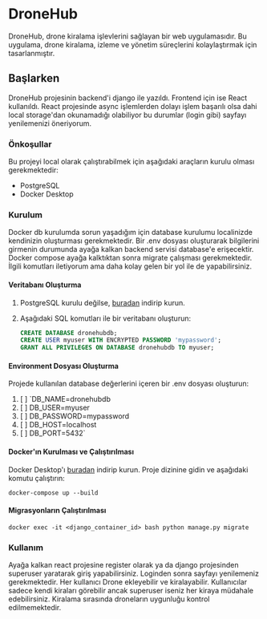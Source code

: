 # DroneHub

DroneHub, drone kiralama işlevlerini sağlayan bir web uygulamasıdır. Bu uygulama, drone kiralama, izleme ve yönetim süreçlerini kolaylaştırmak için tasarlanmıştır.

## Başlarken

DroneHub projesinin backend'i django ile yazıldı. Frontend için ise React kullanıldı. React projesinde async işlemlerden dolayı işlem başarılı olsa dahi local storage'dan okunamadığı olabiliyor bu durumlar (login gibi) sayfayı yenilemenizi öneriyorum.

### Önkoşullar

Bu projeyi local olarak çalıştırabilmek için aşağıdaki araçların kurulu olması gerekmektedir:

- PostgreSQL
- Docker Desktop

### Kurulum

Docker db kurulumda sorun yaşadığım için database kurulumu localinizde kendinizin oluşturması gerekmektedir. Bir .env dosyası oluşturarak bilgilerini girmenin durumunda ayağa kalkan backend servisi database'e erişecektir. Docker compose ayağa kalktıktan sonra migrate çalışması gerekmektedir. İlgili komutları iletiyorum ama daha kolay gelen bir yol ile de yapabilirsiniz.

#### Veritabanı Oluşturma

1. PostgreSQL kurulu değilse, [buradan](https://www.postgresql.org/download/) indirip kurun.
2. Aşağıdaki SQL komutları ile bir veritabanı oluşturun:

   ```sql
   CREATE DATABASE dronehubdb;
   CREATE USER myuser WITH ENCRYPTED PASSWORD 'mypassword';
   GRANT ALL PRIVILEGES ON DATABASE dronehubdb TO myuser;

#### Environment Dosyası Oluşturma

Projede kullanılan database değerlerini içeren bir .env dosyası oluşturun:

1. [ ] `DB_NAME=dronehubdb
2. [ ] DB_USER=myuser
3. [ ] DB_PASSWORD=mypassword
4. [ ] DB_HOST=localhost
5. [ ] DB_PORT=5432`

#### Docker'ın Kurulması ve Çalıştırılması

Docker Desktop'ı [buradan](https://www.docker.com/products/docker-desktop/) indirip kurun. Proje dizinine gidin ve aşağıdaki komutu çalıştırın:

`docker-compose up --build
`
#### Migrasyonların Çalıştırılması

`docker exec -it <django_container_id> bash
python manage.py migrate`

### Kullanım

Ayağa kalkan react projesine register olarak ya da django projesinden superuser yaratarak giriş yapabilirsiniz. Loginden sonra sayfayı yenilemeniz gerekmektedir. Her kullanıcı Drone ekleyebilir ve kiralayabilir. Kullanıcılar sadece kendi kiraları görebilir ancak superuser iseniz her kiraya müdahale edebilirsiniz. Kiralama sırasında droneların uygunluğu kontrol edilmemektedir.

